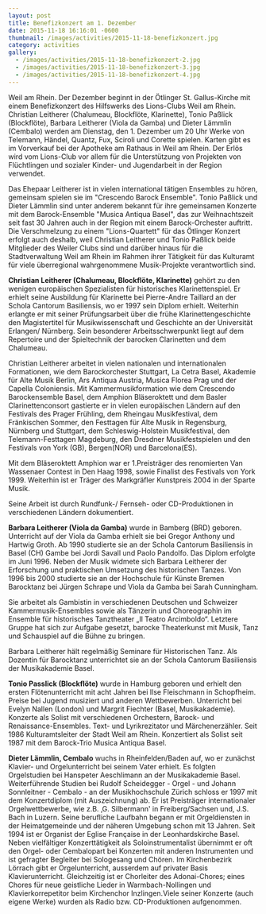 ```yaml
---
layout: post
title: Benefizkonzert am 1. Dezember
date: 2015-11-18 16:16:01 -0600
thumbnail: /images/activities/2015-11-18-benefizkonzert.jpg
category: activities
gallery:
  - /images/activities/2015-11-18-benefizkonzert-2.jpg
  - /images/activities/2015-11-18-benefizkonzert-3.jpg
  - /images/activities/2015-11-18-benefizkonzert-4.jpg
---
```


Weil am Rhein. Der Dezember beginnt in der Ötlinger St. Gallus-Kirche mit einem Benefizkonzert des Hilfswerks des Lions-Clubs Weil am Rhein. Christian Leitherer (Chalumeau, Blockflöte, Klarinette), Tonio Paßlick (Blockflöte), Barbara Leitherer (Viola da Gamba) und Dieter Lämmlin (Cembalo) werden am Dienstag, den 1. Dezember um 20 Uhr Werke von Telemann, Händel, Quantz, Fux, Sciroli und Corette spielen. Karten gibt es im Vorverkauf bei der Apotheke am Rathaus in Weil am Rhein. Der Erlös wird vom Lions-Club vor allem für die Unterstützung von Projekten von  Flüchtlingen und sozialer Kinder- und Jugendarbeit in der Region verwendet.  

Das Ehepaar Leitherer ist in vielen international tätigen Ensembles zu hören, gemeinsam spielen sie im "Crescendo Barock Ensemble". Tonio Paßlick und Dieter Lämmlin sind unter anderem bekannt für ihre gemeinsamen Konzerte mit dem Barock-Ensemble "Musica Antiqua Basel", das zur Weihnachtszeit seit fast 30 Jahren auch in der Region mit einem Barock-Orchester auftritt. Die Verschmelzung zu einem "Lions-Quartett" für das Ötlinger Konzert erfolgt auch deshalb, weil Christian Leitherer und Tonio Paßlick beide Mitglieder des Weiler Clubs sind und darüber hinaus für die Stadtverwaltung Weil am Rhein im Rahmen ihrer Tätigkeit für das Kulturamt für viele überregional wahrgenommene Musik-Projekte verantwortlich sind.

**Christian Leitherer (Chalumeau, Blockflöte, Klarinette)** gehört zu den wenigen europäischen Spezialisten für historisches Klarinettenspiel. Er erhielt seine Ausbildung für Klarinette bei Pierre-Andre Taillard an der Schola Cantorum Basiliensis, wo er 1997 sein Diplom erhielt. Weiterhin erlangte er mit seiner Prüfungsarbeit über die frühe Klarinettengeschichte den Magistertitel für Musikwissenschaft und Geschichte an der Universität Erlangen/ Nürnberg. Sein besonderer Arbeitsschwerpunkt liegt auf dem Repertoire und der Spieltechnik der barocken Clarinetten und dem Chalumeau.

Christian Leitherer arbeitet in vielen nationalen und internationalen Formationen, wie dem Barockorchester Stuttgart, La Cetra Basel, Akademie für Alte Musik Berlin, Ars Antiqua Austria, Musica Florea Prag und der Capella Coloniensis. Mit Kammermusikformation wie dem Crescendo Barockensemble Basel, dem Amphion Bläseroktett und dem Basler Clarinettenconsort gastierte er in vielen europäischen Ländern auf den Festivals des Prager Frühling, dem Rheingau Musikfestival, dem Fränkischen Sommer, den Festtagen für Alte Musik in Regensburg, Nürnberg und Stuttgart, dem Schleswig-Holstein Musikfestival, den Telemann-Festtagen Magdeburg, den Dresdner Musikfestspielen und den Festivals von York (GB), Bergen(NOR) und Barcelona(ES).

Mit dem Bläseroktett Amphion war er 1.Preisträger des renomierten Van Wassenaer Contest in Den Haag 1998, sowie Finalist des Festivals von York 1999. Weiterhin ist er Träger des  Markgräfler Kunstpreis 2004 in der Sparte Musik.

Seine Arbeit ist durch Rundfunk-/ Fernseh- oder CD-Produktionen in verschiedenen Ländern dokumentiert.

**Barbara Leitherer (Viola da Gamba)** wurde in Bamberg (BRD) geboren. Unterricht auf der Viola da Gamba erhielt sie bei Gregor Anthony und Hartwig Groth. Ab 1990 studierte sie an der Schola Cantorum Basiliensis in Basel (CH) Gambe bei Jordi Savall und Paolo Pandolfo. Das Diplom erfolgte im Juni 1996. Neben der Musik widmete sich  Barbara Leitherer der Erforschung und praktischen Umsetzung des historischen Tanzes. Von 1996 bis 2000 studierte sie an der Hochschule für Künste Bremen Barocktanz bei Jürgen Schrape und Viola da Gamba bei Sarah Cunningham.

Sie arbeitet als Gambistin in verschiedenen Deutschen und Schweizer Kammermusik-Ensembles sowie als Tänzerin und Choreographin im Ensemble für historisches Tanztheater „Il Teatro Arcimboldo“. Letztere Gruppe hat sich zur Aufgabe gesetzt, barocke Theaterkunst mit Musik, Tanz und Schauspiel auf die Bühne zu bringen.

Barbara Leitherer hält regelmäßig Seminare für Historischen Tanz. Als Dozentin für Barocktanz unterrichtet sie an der Schola Cantorum Basiliensis der Musikakademie Basel.

**Tonio Passlick (Blockflöte)** wurde in Hamburg geboren und erhielt den ersten Flötenunterricht mit acht Jahren bei Ilse Fleischmann in Schopfheim. Preise bei Jugend musiziert und anderen Wettbewerben. Unterricht bei Evelyn Nallen (London) und Margrit Fiechter (Basel, Musikakademie). Konzerte als Solist mit verschiedenen Orchestern, Barock- und Renaissance-Ensembles. Text- und Lyrikrezitator und Märchenerzähler. Seit 1986 Kulturamtsleiter der Stadt Weil am Rhein. Konzertiert als Solist seit 1987 mit dem Barock-Trio Musica Antiqua Basel.

**Dieter Lämmlin, Cembalo** wuchs in Rheinfelden/Baden auf, wo er zunächst Klavier- und Orgelunterricht bei seinem Vater erhielt. Es folgten Orgelstudien bei Hanspeter Aeschlimann an der Musikakademie Basel. Weiterführende Studien bei Rudolf Scheidegger - Orgel - und Johann Sonnleitner - Cembalo - an der Musikhochschule Zürich schloss er 1997 mit dem Konzertdiplom (mit Auszeichnung) ab. Er ist Preisträger internationaler Orgelwettbewerbe, wie z.B. ‚G. Silbermann' in Freiberg/Sachsen und, J.S. Bach in Luzern. Seine berufliche Laufbahn begann er mit Orgeldiensten in der Heimatgemeinde und der näheren Umgebung schon mit 13 Jahren. Seit 1994 ist er Organist der Eglise Française in der Leonhardskirche Basel. Neben vielfältiger Konzerttätigkeit als Soloinstrumentalist übernimmt er oft den Orgel- oder Cembalopart bei Konzerten mit anderen Instrumenten und ist gefragter Begleiter bei Sologesang und Chören. Im Kirchenbezirk Lörrach gibt er Orgelunterricht, ausserdem auf privater Basis Klavierunterricht. Gleichzeitig ist er Chorleiter des Adonai-Chores; eines Chores für neue geistliche Lieder in Warmbach-Nollingen und Klavierkorrepetitor beim Kirchenchor Inzlingen.Viele seiner Konzerte (auch eigene Werke) wurden als Radio bzw. CD-Produktionen aufgenommen.